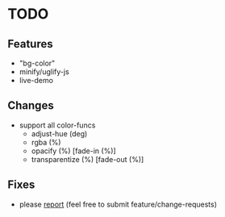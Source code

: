 # TODO

## Features
- "bg-color"
- minify/uglify-js
- live-demo

## Changes
- support all color-funcs 
  - adjust-hue (deg)
  - rgba (%)
  - opacify (%) [fade-in (%)]
  - transparentize (%) [fade-out (%)]

## Fixes
- please [report](https://github.com/fr33kvanderwand/hypnoload/issues) (feel free to submit feature/change-requests)
